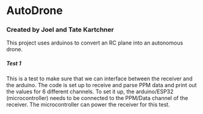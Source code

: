 # AutoDrone

### Created by Joel and Tate Kartchner

This project uses arduinos to convert an RC plane into an autonomous drone. 

##### Test 1
This is a test to make sure that we can interface between the receiver and the arduino. The code is set up to receive and parse PPM data and print out the values for 6 different channels. To set it up, the arduino/ESP32 (microcontroller) needs to be connected to the PPM/Data channel of the receiver. The microcontroller can power the receiver for this test. 
